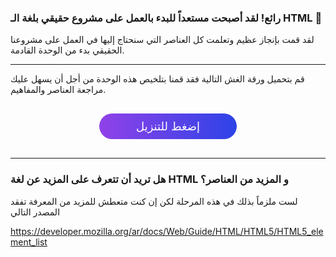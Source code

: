 ### رائع! لقد أصبحت مستعداً للبدء بالعمل على مشروع حقيقي بلغة الـ HTML :confetti_ball:

لقد قمت بإنجاز عظيم وتعلمت كل العناصر التي سنحتاج إليها في العمل على مشروعنا الحقيقي بدء من الوحدة القادمة.


---

قم بتحميل ورقة الغش التالية فقد قمنا بتلخيص هذه الوحدة من أجل أن يسهل عليك مراجعة العناصر والمفاهيم.

<a href="https://raw.githubusercontent.com/coretabs-academy/frontend-basics-workshop-markdown/master/start-with-html/summary/cheatsheet.pdf" style="display: block; width: 200px; background-color: #5355e8; background-image:linear-gradient(to left, #2d43e7, #9042e8); color:#fff; padding: 10px; margin: 30px auto; border-radius:100px; text-decoration: none; font-size: 18px; text-align: center;">إضغط للتنزيل</a>

---

### هل تريد  أن تتعرف على المزيد عن لغة HTML و المزيد من العناصر؟
لست ملزماً بذلك في هذه المرحلة لكن إن كنت متعطش للمزيد من المعرفة تفقد المصدر التالي

https://developer.mozilla.org/ar/docs/Web/Guide/HTML/HTML5/HTML5_element_list
